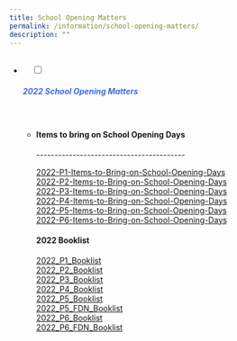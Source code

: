 ```yaml
---
title: School Opening Matters
permalink: /information/school-opening-matters/
description: ""
---
```

<ul class="jekyllcodex_accordion">
  <li>
    <input type="checkbox" id="accordion1">
		<label for="accordion1"><h5 style="color:RoyalBlue">2022 School Opening Matters</h5></label>
    <div>
<ul>
	<li>
		
<h4>Items to bring on School Opening Days</h4>
-----------------------------------------

<p><a href="/files/2022-P1-Items-to-Bring-on-School-Opening-Days.pdf">2022-P1-Items-to-Bring-on-School-Opening-Days</a><br>
<a href="/files/2022-P2-Items-to-Bring-on-School-Opening-Days.pdf">2022-P2-Items-to-Bring-on-School-Opening-Days</a><br>
<a href="/files/2022-P3-Items-to-Bring-on-School-Opening-Days.pdf">2022-P3-Items-to-Bring-on-School-Opening-Days</a><br>
<a href="/files/2022-P4-Items-to-Bring-on-School-Opening-Days.pdf">2022-P4-Items-to-Bring-on-School-Opening-Days</a><br>
<a href="/files/2022-P5-Items-to-Bring-on-School-Opening-Days.pdf">2022-P5-Items-to-Bring-on-School-Opening-Days</a><br>
<a href="/files/2022-P6-Items-to-Bring-on-School-Opening-Days.pdf">2022-P6-Items-to-Bring-on-School-Opening-Days</a><br></p>

		
		
<h4>2022 Booklist</h4>
<p><a href="/files/2022_P1_Booklist.pdf">2022_P1_Booklist</a><br> 
<a href="/files/2022_P2_Booklist.pdf">2022_P2_Booklist</a><br>  <a href="/files/2022_P3_Booklist.pdf">2022_P3_Booklist</a><br>  <a href="/files/2022_P4_Booklist.pdf">2022_P4_Booklist</a><br>  <a href="/files/2022_P5_Booklist.pdf">2022_P5_Booklist</a><br>  <a href="/files/2022_P5_FDN_Booklist.pdf">2022_P5_FDN_Booklist</a><br>  <a href="/files/2022_P6_Booklist.pdf">2022_P6_Booklist</a><br>  <a href="/files/2022_P6_FDN_Booklist.pdf">2022_P6_FDN_Booklist</a><br></p>
		
</li>
			</ul>
		</div>
		</li>